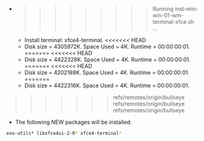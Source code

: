 * >>>>>>>>> Running inst-min-win-01-wm-terminal-xfce.sh ...
  * Install terminal: xfce4-terminal.
<<<<<<< HEAD
  * Disk size = 4305972K. Space Used = 4K. Runtime = 00:00:00:01.
=======
<<<<<<< HEAD
  * Disk size = 4422328K. Space Used = 4K. Runtime = 00:00:00:01.
=======
<<<<<<< HEAD
  * Disk size = 4202188K. Space Used = 4K. Runtime = 00:00:00:01.
=======
  * Disk size = 4422316K. Space Used = 4K. Runtime = 00:00:00:01.
>>>>>>> refs/remotes/origin/bullseye
>>>>>>> refs/remotes/origin/bullseye
>>>>>>> refs/remotes/origin/bullseye
  * The following NEW packages will be installed:
  ```bash
exo-utils* libxfce4ui-2-0* xfce4-terminal*
  ```
